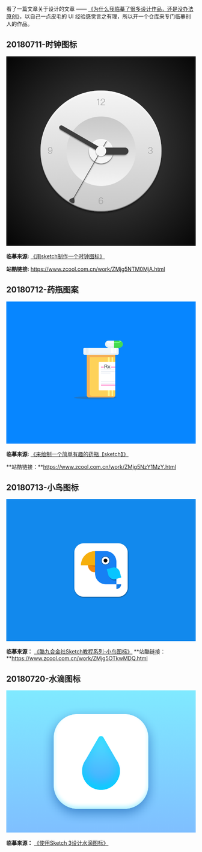 看了一篇文章关于设计的文章 —— [《为什么我临摹了很多设计作品，还是没办法原创》](https://www.uisdc.com/copy-not-lead-to-original#loopNav)，以自己一点皮毛的 UI 经验感觉言之有理，所以开一个仓库来专门临摹别人的作品。



## 20180711-时钟图标

![时钟图标](images/20180711-时钟图标.png)

**临摹来源:**  [《用sketch制作一个时钟图标》](http://www.ui.cn/detail/102863.html)

**站酷链接:** https://www.zcool.com.cn/work/ZMjg5NTM0MjA.html



## 20180712-药瓶图案

![药瓶图案](images/20180712-药瓶图案.png)

**临摹来源:** [《来绘制一个简单有趣的药瓶【sketch】》](http://www.xueui.cn/tutorials/sketch-interesting-bottle.html)

**站酷链接：**https://www.zcool.com.cn/work/ZMjg5NzY1MzY.html



## 20180713-小鸟图标

![](images/20180713-小鸟图标.png)

**临摹来源：** [《酷九合金社Sketch教程系列-小鸟图标》](https://www.zcool.com.cn/article/ZODU0MzY.html)
**站酷链接：**https://www.zcool.com.cn/work/ZMjg5OTkwMDQ.html




## 20180720-水滴图标

![水滴图标](images/20180720-水滴图标.png)

**临摹来源：** [《使用Sketch 3设计水滴图标》](http://www.ui.cn/detail/34282.html)